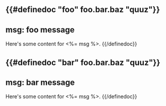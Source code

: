 {{#definedoc "foo" foo.bar.baz "quuz"}}
---
msg: foo message
---
Here's some content for <%= msg %>.
{{/definedoc}}

{{#definedoc "bar" foo.bar.baz "quuz"}}
---
msg: bar message
---
Here's some content for <%= msg %>.
{{/definedoc}}
